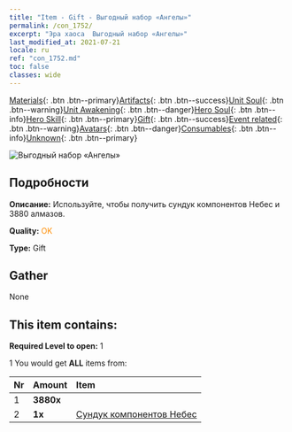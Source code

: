 ```yaml
---
title: "Item - Gift - Выгодный набор «Ангелы»"
permalink: /con_1752/
excerpt: "Эра хаоса  Выгодный набор «Ангелы»"
last_modified_at: 2021-07-21
locale: ru
ref: "con_1752.md"
toc: false
classes: wide
---
```

 [Materials](/ItemsRU/){: .btn .btn--primary}[Artifacts](/ItemsRU/Artifacts/){: .btn .btn--success}[Unit Soul](/ItemsRU/UnitSoul/){: .btn .btn--warning}[Unit Awakening](/ItemsRU/UnitAwakening/){: .btn .btn--danger}[Hero Soul](/ItemsRU/HeroSoul/){: .btn .btn--info}[Hero Skill](/ItemsRU/HeroSkill/){: .btn .btn--primary}[Gift](/ItemsRU/Gift/){: .btn .btn--success}[Event related](/ItemsRU/Events/){: .btn .btn--warning}[Avatars](/ItemsRU/Avatars/){: .btn .btn--danger}[Consumables](/ItemsRU/Consumables/){: .btn .btn--info}[Unknown](/ItemsRU/Unknown/){: .btn .btn--primary}

 ![Выгодный набор «Ангелы»](/images/t/i_907071.png)

## Подробности
 **Описание:** Используйте, чтобы получить сундук компонентов Небес и 3880 алмазов.

 **Quality:** <span style="color: #FF8C00">OK</span>

 **Type:** Gift

## Gather

  None

## This item contains:

 **Required Level to open:** 1

 1 You would get **ALL** items  from:

  | Nr | Amount |     Item    |
  |:---|:-------|:------------|
  | 1 |  **3880x** | <i class="fas fa-gem"/> |  | 
  | 2 |  **1x** | [Сундук компонентов Небес](/ItemsRU/con_1354/) |  | 
